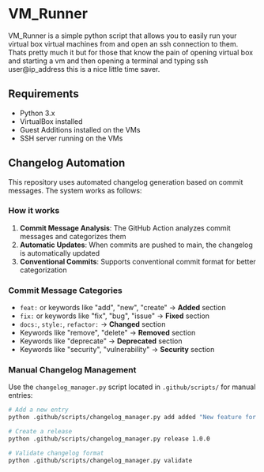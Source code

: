 # VM_Runner
VM_Runner is a simple python script that allows you to easily run your virtual box virtual machines from and open an ssh connection to them.
Thats pretty much it but for those that know the pain of opening virtual box and starting a vm and then opening a terminal and typing ssh user@ip_address
this is a nice little time saver.

## Requirements
- Python 3.x
- VirtualBox installed
- Guest Additions installed on the VMs
- SSH server running on the VMs

## Changelog Automation

This repository uses automated changelog generation based on commit messages. The system works as follows:

### How it works
1. **Commit Message Analysis**: The GitHub Action analyzes commit messages and categorizes them
2. **Automatic Updates**: When commits are pushed to main, the changelog is automatically updated
3. **Conventional Commits**: Supports conventional commit format for better categorization

### Commit Message Categories
- `feat:` or keywords like "add", "new", "create" → **Added** section
- `fix:` or keywords like "fix", "bug", "issue" → **Fixed** section  
- `docs:`, `style:`, `refactor:` → **Changed** section
- Keywords like "remove", "delete" → **Removed** section
- Keywords like "deprecate" → **Deprecated** section
- Keywords like "security", "vulnerability" → **Security** section

### Manual Changelog Management
Use the `changelog_manager.py` script located in `.github/scripts/` for manual entries:

```bash
# Add a new entry
python .github/scripts/changelog_manager.py add added "New feature for VM status checking"

# Create a release
python .github/scripts/changelog_manager.py release 1.0.0

# Validate changelog format
python .github/scripts/changelog_manager.py validate
```
